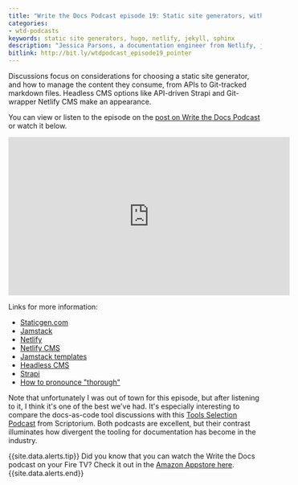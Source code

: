 ```yaml
---
title: "Write the Docs Podcast episode 19: Static site generators, with Jessica Parsons"
categories:
- wtd-podcasts
keywords: static site generators, hugo, netlify, jekyll, sphinx
description: "Jessica Parsons, a documentation engineer from Netlify, joins us for Episode 19 of the WTD Podcast. Jess recently conducted a Static Site Generator workshop at the Australian Write the Docs conference at Melbourne. In this episode, Jess illuminates the world of static site generators, comparing and contrasting Hugo, Jekyll, Sphinx, Gatsby, and others."
bitlink: http://bit.ly/wtdpodcast_episode19_pointer
---
```


Discussions focus on considerations for choosing a static site generator, and how to manage the content they consume, from APIs to Git-tracked markdown files. Headless CMS options like API-driven Strapi and Git-wrapper Netlify CMS make an appearance.

You can view or listen to the episode on the <a href="http://bit.ly/wtdpodcast19">post on Write the Docs Podcast</a> or watch it below.

<iframe width="560" height="315" src="https://www.youtube.com/embed/ClujZ80mqxE" frameborder="0" allow="accelerometer; autoplay; encrypted-media; gyroscope; picture-in-picture" allowfullscreen></iframe>

Links for more information:

* [Staticgen.com](https://www.staticgen.com/)
* [Jamstack](https://jamstack.org/)
* [Netlify](https://www.netlify.com/)
* [Netlify CMS](https://www.netlifycms.org/)
* [Jamstack templates](https://templates.netlify.com/)
* [Headless CMS](https://headlesscms.org/)
* [Strapi](https://strapi.io/)
* [How to pronounce "thorough"](https://dictionary.cambridge.org/us/pronunciation/english/thorough)

Note that unfortunately I was out of town for this episode, but after listening to it, I think it's one of the best we've had. It's especially interesting to compare the docs-as-code tool discussions with this [Tools Selection Podcast](https://www.scriptorium.com/2019/01/tools-selection-podcast/) from Scriptorium. Both podcasts are excellent, but their contrast illuminates how divergent the tooling for documentation has become in the industry.

{{site.data.alerts.tip}} Did you know that you can watch the Write the Docs podcast on your Fire TV? Check it out in the <a href="https://www.amazon.com/Id-Rather-Be-Writing-Podcast/dp/B06Y23TNC4/ref=sr_1_1">Amazon Appstore here</a>.{{site.data.alerts.end}}
